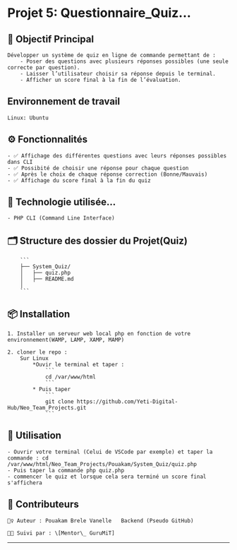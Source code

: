 # Projet 5: Questionnaire_Quiz... 

## 🎯 Objectif Principal

    Développer un système de quiz en ligne de commande permettant de :
        - Poser des questions avec plusieurs réponses possibles (une seule correcte par question).
        - Laisser l’utilisateur choisir sa réponse depuis le terminal.
        - Afficher un score final à la fin de l’évaluation.

## Environnement de travail
    Linux: Ubuntu

## ⚙️ Fonctionnalités

    - ✅ Affichage des différentes questions avec leurs réponses possibles dans CLI
    - ✅ Possibité de choisir une réponse pour chaque question
    - ✅ Après le choix de chaque réponse correction (Bonne/Mauvais)
    - ✅ Affichage du score final à la fin du quiz

## 🧠 Technologie utilisée...

    - PHP CLI (Command Line Interface)

## 🗂️ Structure des dossier du Projet(**Quiz**)

        ```
        ├── System_Quiz/
        │   ├── quiz.php
        │   ├── README.md
        │   
        ```

## 📦 Installation

    1. Installer un serveur web local php en fonction de votre environnement(WAMP, LAMP, XAMP, MAMP)

    2. cloner le repo :
        Sur Linux
            *Ouvir le terminal et taper :
                ```
                cd /var/www/html
                ```
            * Puis taper
                ```
                git clone https://github.com/Yeti-Digital-Hub/Neo_Team_Projects.git
                ```

## 🚀 Utilisation

    - Ouvrir votre terminal (Celui de VSCode par exemple) et taper la commande : cd /var/www/html/Neo_Team_Projects/Pouakam/System_Quiz/quiz.php
    - Puis taper la commande php quiz.php
    - commencer le quiz et lorsque cela sera terminé un score final s'affichera



## 🤝 Contributeurs

    🙋‍♀️ Auteur : Pouakam Brele Vanelle   Backend (Pseudo GitHub)
    
    🧑‍🏫 Suivi par : \[Mentor\_ GuruMiT]

---